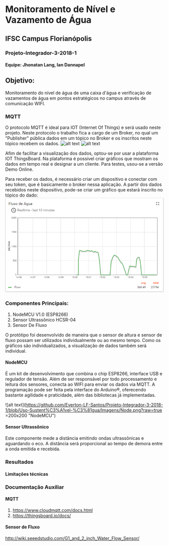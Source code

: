 # Monitoramento de Nível e Vazamento de Água
## IFSC Campus Florianópolis
### Projeto-Integrador-3-2018-1

#### Equipe: Jhonatan Lang, Ian Dannapel


## Objetivo:
Monitoramento do nível de água de uma caixa d'água e verificação de vazamentos de água em pontos estratégicos no campus através de comunicação WIFI.

### MQTT
O protocolo MQTT é ideal para IOT (Internet Of Things) e será usado neste projeto. Neste protocolo o trabalho fica a cargo de um Broker, no qual um "Publisher" pública dados em um tópico no Broker e os inscritos neste tópico recebem os dados.
![alt text](https://www.cloudmqtt.com/images/publisher-subscriber.jpg "")
![alt text](https://www.cloudmqtt.com/images/cloudmqtt_overview.png "")

Afim de facilitar a visualização dos dados, optou-se por usar a plataforma IOT ThingsBoard. Na plataforma é possível criar gráficos que mostram os dados em tempo real e designar a um cliente. Para testes, usou-se a versão Demo Online.

Para receber os dados, é necessário criar um dispositivo e conectar com seu token, que é basicamente o broker nessa aplicação. A partir dos dados recebidos neste dispositivo, pode-se criar um gráfico que estará inscrito no tópico do dado:
![Flow_Teste.PNG](https://github.com/Everton-LF-Santos/Projeto-Integrador-3-2018-1/blob/Uso-Sustent%C3%A1vel-%C3%81gua/Flow_Teste.PNG?raw=true)

### Componentes Principais:
1. NodeMCU V1.0 (ESP8266)
2. Sensor Ultrassônico HCSR-04
3. Sensor De Fluxo

O protótipo foi desenvolvido de maneira que o sensor de altura e sensor de fluxo possam ser utilizados individualmente ou ao mesmo tempo. Como os gráficos são individualizados, a visualização de dados também será individual.

#### NodeMCU
É um kit de desenvolvimento que combina o chip ESP8266, interface USB  e regulador de tensão. Além de ser responsável por todo processamento e leitura dos sensores, conecta ao WIFI para enviar os dados via MQTT. A programação pode ser feita pela interface do Arduino®, oferecendo bastante agilidade e praticidade, além das bibliotecas já implementadas.

![alt text](https://github.com/Everton-LF-Santos/Projeto-Integrador-3-2018-1/blob/Uso-Sustent%C3%A1vel-%C3%81gua/Imagens/Node.png?raw=true =200x200 "NodeMCU")


#### Sensor Ultrassônico
Este componente mede a distância emitindo ondas ultrassônicas e aguardando o eco. A distância será proporcional ao tempo de demora entre a onda emitida e recebida.

### Resultados
#### Limitações técnicas

### Documentação Auxiliar
#### MQTT
1. https://www.cloudmqtt.com/docs.html
2. https://thingsboard.io/docs/
#### Sensor de Fluxo
http://wiki.seeedstudio.com/G1_and_2_inch_Water_Flow_Sensor/
